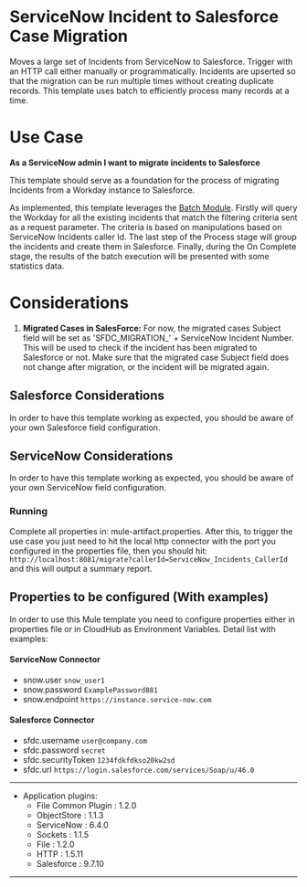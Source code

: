 
# ServiceNow Incident to Salesforce Case Migration	

<!-- Header (start) -->

<!-- Header (end) -->
Moves a large set of Incidents from ServiceNow to Salesforce. Trigger with an HTTP call either manually or programmatically. Incidents are upserted so that the migration can be run multiple times without creating duplicate records. This template uses batch to efficiently process many records at a time.

# Use Case
<!-- Use Case (start) -->
**As a ServiceNow admin I want to migrate incidents to Salesforce**

This template should serve as a foundation for the process of migrating Incidents from a Workday instance to Salesforce. 

As implemented, this template leverages the [Batch Module](http://www.mulesoft.org/documentation/display/current/Batch+Processing).
Firstly will query the Workday for all the existing incidents that match the filtering criteria sent as a request parameter. The criteria is based on manipulations based on ServiceNow Incidents caller Id.
The last step of the Process stage will group the incidents and create them in Salesforce.
Finally, during the On Complete stage, the results of the batch execution will be presented with some statistics data.

# Considerations <a name="considerations"/>

1. **Migrated Cases in SalesForce:** For now, the migrated cases Subject field will be set as 'SFDC_MIGRATION_' + ServiceNow Incident Number. This will be used to check if the incident has been migrated to Salesforce or not. Make sure that the migrated case Subject field does not change after migration, or the incident will be migrated again.  

## Salesforce Considerations <a name="salesforceconsiderations"/>

In order to have this template working as expected, you should be aware of your own Salesforce field configuration.

## ServiceNow Considerations <a name="workdayconsiderations"/>

In order to have this template working as expected, you should be aware of your own ServiceNow field configuration.

### Running <a name="runonmuleesbstandalone"/>
Complete all properties in: mule-artifact.properties. 
After this, to trigger the use case you just need to hit the local http connector with the port you configured in the properties file, then you should hit: `http://localhost:8081/migrate?callerId=ServiceNow_Incidents_CallerId` and this will output a summary report.

## Properties to be configured (With examples) <a name="propertiestobeconfigured"/>
In order to use this Mule template you need to configure properties either in properties file or in CloudHub as Environment Variables. Detail list with examples:

#### ServiceNow Connector 
+ snow.user `snow_user1`
+ snow.password `ExamplePassword881`
+ snow.endpoint `https://instance.service-now.com`

#### Salesforce Connector
+ sfdc.username `user@company.com`
+ sfdc.password `secret`
+ sfdc.securityToken `1234fdkfdkso20kw2sd`
+ sfdc.url `https://login.salesforce.com/services/Soap/u/46.0`

**********************************************************************
* Application plugins:                                              
  - File Common Plugin : 1.2.0                              
  - ObjectStore : 1.1.3                                             
  - ServiceNow : 6.4.0                                              
  - Sockets : 1.1.5                                                 
  - File : 1.2.0                                                    
  - HTTP : 1.5.11                                                   
  - Salesforce : 9.7.10                                             
**********************************************************************